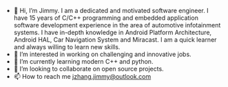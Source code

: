 - 👋 Hi, I’m Jimmy. I am a dedicated and motivated software engineer. I have 15 years of C/C++ programming and embedded application software development experience in the area of automotive infotainment systems. I have in-depth knowledge in Android Platform Architecture, Android HAL, Car Navigation System and Miracast. I am a quick learner and always willing to learn new skills.
- 👀 I’m interested in working on challenging and innovative jobs.
- 🌱 I’m currently learning modern C++ and python.
- 💞️ I’m looking to collaborate on open source projects.
- 📫 How to reach me jzhang.jimmy@outlook.com

<!---
jjlovezz/jjlovezz is a ✨ special ✨ repository because its `README.md` (this file) appears on your GitHub profile.
You can click the Preview link to take a look at your changes.
--->
